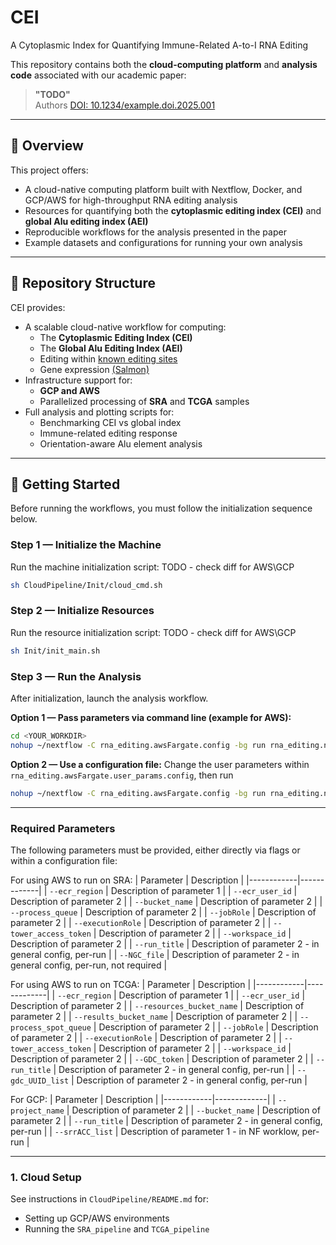 # CEI
A Cytoplasmic Index for Quantifying Immune-Related A-to-I RNA Editing

This repository contains both the **cloud-computing platform** and **analysis code** associated with our academic paper:

> **"TODO"**  
> Authors
> [DOI: 10.1234/example.doi.2025.001](https://doi.org/10.1234/example.doi.2025.001)

---

## 🧬 Overview

This project offers:
- A cloud-native computing platform built with Nextflow, Docker, and GCP/AWS for high-throughput RNA editing analysis
- Resources for quantifying both the **cytoplasmic editing index (CEI)** and **global Alu editing index (AEI)**
- Reproducible workflows for the analysis presented in the paper
- Example datasets and configurations for running your own analysis

---

## 📁 Repository Structure
CEI provides:

- A scalable cloud-native workflow for computing:
  - The **Cytoplasmic Editing Index (CEI)**  
  - The **Global Alu Editing Index (AEI)**
  - Editing within [known editing sites](https://doi.org/10.1038/s41467-022-28841-4)
  - Gene expression [(Salmon)](https://salmon.readthedocs.io/en/latest/salmon.html)
- Infrastructure support for:
  - **GCP and AWS**
  - Parallelized processing of **SRA** and **TCGA** samples
- Full analysis and plotting scripts for:
  - Benchmarking CEI vs global index
  - Immune-related editing response
  - Orientation-aware Alu element analysis

---

## 🚀 Getting Started

Before running the workflows, you must follow the initialization sequence below.

### Step 1 — Initialize the Machine
Run the machine initialization script:
TODO - check diff for AWS\GCP
```bash
sh CloudPipeline/Init/cloud_cmd.sh
```

### Step 2 — Initialize Resources
Run the resource initialization script:
TODO - check diff for AWS\GCP
```bash
sh Init/init_main.sh
```

### Step 3 — Run the Analysis
After initialization, launch the analysis workflow.

**Option 1 — Pass parameters via command line (example for AWS):**
```bash
cd <YOUR_WORKDIR>
nohup ~/nextflow -C rna_editing.awsFargate.config -bg run rna_editing.nf -profile SE,stranded --run_title <RUN_TITLE> --ecr_region <REGION> --ecr_user_id <ID> --bucket_namee <BUCKET> > log.out 2> log.err &

```

**Option 2 — Use a configuration file:**
Change the user parameters within ``rna_editing.awsFargate.user_params.config``, then run
```bash
nohup ~/nextflow -C rna_editing.awsFargate.config -bg run rna_editing.nf -profile SE,stranded --run_title <RUN_TITLE> > log.out 2> log.err &
```

---

### Required Parameters
The following parameters must be provided, either directly via flags or within a configuration file:

For using AWS to run on SRA:
| Parameter  | Description |
|------------|-------------|
| `--ecr_region` | Description of parameter 1 |
| `--ecr_user_id` | Description of parameter 2 |
| `--bucket_name` | Description of parameter 2 |
| `--process_queue` | Description of parameter 2 |
| `--jobRole` | Description of parameter 2 |
| `--executionRole` | Description of parameter 2 |
| `--tower_access_token` | Description of parameter 2 |
| `--workspace_id` | Description of parameter 2 |
| `--run_title` | Description of parameter 2 - in general config, per-run |
| `--NGC_file` | Description of parameter 2 - in general config, per-run, not required |

For using AWS to run on TCGA:
| Parameter  | Description |
|------------|-------------|
| `--ecr_region` | Description of parameter 1 |
| `--ecr_user_id` | Description of parameter 2 |
| `--resources_bucket_name` | Description of parameter 2 |
| `--results_bucket_name` | Description of parameter 2 |
| `--process_spot_queue` | Description of parameter 2 |
| `--jobRole` | Description of parameter 2 |
| `--executionRole` | Description of parameter 2 |
| `--tower_access_token` | Description of parameter 2 |
| `--workspace_id` | Description of parameter 2 |
| `--GDC_token` | Description of parameter 2 |
| `--run_title` | Description of parameter 2 - in general config, per-run |
| `--gdc_UUID_list` | Description of parameter 2 - in general config, per-run |


For GCP:
| Parameter  | Description |
|------------|-------------|
| `--project_name` | Description of parameter 2 |
| `--bucket_name` | Description of parameter 2 |
| `--run_title` | Description of parameter 2 - in general config, per-run |
| `--srrACC_list` | Description of parameter 1 - in NF worklow, per-run |


---

### 1. Cloud Setup
See instructions in `CloudPipeline/README.md` for:
- Setting up GCP/AWS environments
- Running the `SRA_pipeline` and `TCGA_pipeline`

